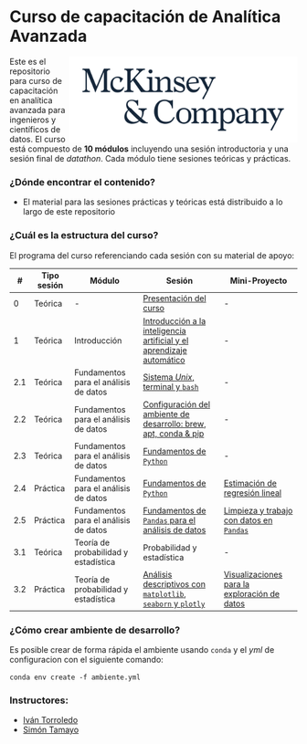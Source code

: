 # Curso de capacitación de Analítica Avanzada

<p float="right">
  <img src="99-imagenes/mck-logo.png" alt="drawing" width="400" align="right"/>
</p>

Este es el repositorio para curso de capacitación en analítica avanzada para ingenieros y científicos de datos. El curso está compuesto de **10 módulos** incluyendo una sesión introductoria y una sesión final de *datathon*. Cada módulo tiene sesiones teóricas y prácticas.    

### ¿Dónde encontrar el contenido?
  - El material para las sesiones prácticas y teóricas está distribuido a lo largo de este repositorio

### ¿Cuál es la estructura del curso?
El programa del curso referenciando cada sesión con su material de apoyo:

| # | Tipo sesión| Módulo | Sesión | Mini-Proyecto|  
|---|---|---|---|---|
|  0 | Teórica | - | [Presentación del curso](https://github.com/Torroledo/codes-capability-building-DS-DE/blob/master/5-presentaciones/0.%20Introduccion%20al%20programa%20de%20AA%20master.pdf) | -  | 
|  1 | Teórica | Introducción | [Introducción a la inteligencia artificial y el aprendizaje automático](https://github.com/Torroledo/codes-capability-building-DS-DE/blob/master/5-presentaciones/1.%20Introduccion%20a%20la%20IA%20y%20el%20AA%20master.pdf) |  -  |
|  2.1 | Teórica |Fundamentos para el análisis de datos | [Sistema *Unix*, terminal y `bash`](https://github.com/Torroledo/codes-capability-building-DS-DE/blob/master/5-presentaciones/2.1%20Sistema%20Unix%2C%20terminal%20y%20bash%20master.pdf) | - | 
|  2.2 | Teórica |Fundamentos para el análisis de datos | [Configuración del ambiente de desarrollo: brew, apt, conda & pip](https://github.com/Torroledo/codes-capability-building-DS-DE/blob/master/5-presentaciones/2.2%20Configuracion%20del%20ambiente%20de%20desarrollo%20master.pdf) | -  |
|  2.3 | Teórica |Fundamentos para el análisis de datos | [Fundamentos de `Python`](https://github.com/Torroledo/codes-capability-building-DS-DE/blob/master/5-presentaciones/2.3%20Fundamentos%20de%20python%20master.pdf) | - | 
|  2.4 | Práctica |Fundamentos para el análisis de datos | [Fundamentos de `Python`](https://github.com/Torroledo/codes-capability-building-DS-DE/blob/master/2-notebooks/2.4-Fundamentos_de_python.ipynb) | [Estimación de regresión lineal](https://github.com/Torroledo/codes-capability-building-DS-DE/blob/master/3-ejercicios/2.4-Fundamentos_de_python-ejercicio.ipynb)  |  
|  2.5 | Práctica | Fundamentos para el análisis de datos | [Fundamentos de `Pandas` para el análisis de datos](https://github.com/Torroledo/codes-capability-building-DS-DE/blob/master/2-notebooks/2.5-Fundamentos_de_pandas_para_el_analisis_de_datos.ipynb) | [Limpieza y trabajo con datos en `Pandas`](https://github.com/Torroledo/codes-capability-building-DS-DE/blob/master/3-ejercicios/2.5-Fundamentos_de_pandas-ejercicio.ipynb) |
|  3.1 | Teórica | Teoría de probabilidad y estadística | Probabilidad y estadística | - |
|  3.2 | Práctica | Teoría de probabilidad y estadística | [Análisis descriptivos con `matplotlib`, `seaborn` y `plotly`](https://github.com/Torroledo/codes-capability-building-DS-DE/blob/master/2-notebooks/3.2-Analisis_descriptivos_con_matplotlib_seaborn_plotly.ipynb) | [Visualizaciones para la exploración de datos](https://github.com/Torroledo/codes-capability-building-DS-DE/blob/master/3-ejercicios/3.2-Analisis_descriptivos-ejercicio.ipynb) |

### ¿Cómo crear ambiente de desarrollo?

Es posible crear de forma rápida el ambiente usando `conda` y el *yml* de configuracion con el siguiente comando:

```
conda env create -f ambiente.yml
```

### Instructores:

- [Iván Torroledo](https://github.com/Torroledo)
- [Simón Tamayo](https://github.com/simontamayo)
